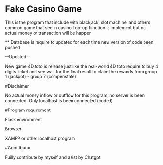 # Fake Casino Game
This is the program that include with blackjack, slot machine, and others common game that see in casino
Top-up function is implement but no actual money or transaction will be happen

** Database is require to updated for each time new version of code been pushed

--Updated--

New game 4D toto is release just like the real-world 4D toto require to buy 4 digits ticket and see wait for the final result to claim the rewards from group 1 (jackpot) - group 7 (compenstate)

#Disclaimer 

No actual money inflow or outflow for this program, no server is been connected. Only localhost is been connected (coded)

#Program requirement

Flask environment 

Browser

XAMPP or other localhost program

#Contributor

Fuilly contribute by myself and asist by Chatgpt 


 
